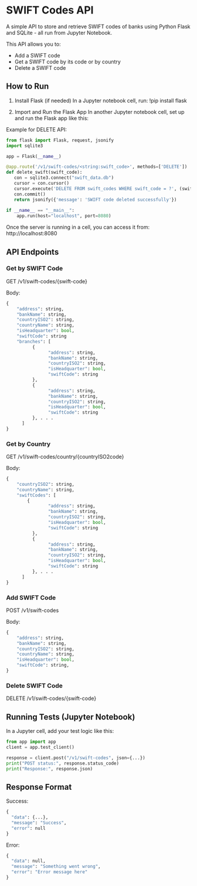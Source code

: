 # SWIFT Codes API

A simple API to store and retrieve SWIFT codes of banks using Python Flask and SQLite - all run from Jupyter Notebook.

This API allows you to:
- Add a SWIFT code
- Get a SWIFT code by its code or by country
- Delete a SWIFT code

## How to Run

1. Install Flask (if needed)
   In a Jupyter notebook cell, run:
   !pip install flask

2. Import and Run the Flask App
  In another Jupyter notebook cell, set up and run the Flask app like this:

  Example for DELETE API:
  
``` python
from flask import Flask, request, jsonify
import sqlite3

app = Flask(__name__)

@app.route('/v1/swift-codes/<string:swift_code>', methods=['DELETE'])
def delete_swift(swift_code):
   con = sqlite3.connect("swift_data.db")
   cursor = con.cursor()
   cursor.execute('DELETE FROM swift_codes WHERE swift_code = ?', (swift_code,))
   con.commit()
   return jsonify({'message': 'SWIFT code deleted successfully'})
    
if __name__ == "__main__":
    app.run(host="localhost", port=8080)
 ```
   
Once the server is running in a cell, you can access it from: http://localhost:8080


## API Endpoints

### Get by SWIFT Code
GET /v1/swift-codes/{swift-code}

Body:

```python
{
    "address": string,
    "bankName": string,
    "countryISO2": string,
    "countryName": string,
    "isHeadquarter": bool,
    "swiftCode": string
    "branches": [
          {
                "address": string,
                "bankName": string,
                "countryISO2": string,
                "isHeadquarter": bool,
                "swiftCode": string
          },
          {
                "address": string,
                "bankName": string,
                "countryISO2": string,
                "isHeadquarter": bool,
                "swiftCode": string
          }, . . .
      ]
}
```
### Get by Country
GET /v1/swift-codes/country/{countryISO2code}

Body:

```python
{
    "countryISO2": string,
    "countryName": string,
    "swiftCodes": [
        {
                "address": string,
                "bankName": string,
                "countryISO2": string,
                "isHeadquarter": bool,
                "swiftCode": string
          },
          {
                "address": string,
                "bankName": string,
                "countryISO2": string,
                "isHeadquarter": bool,
                "swiftCode": string
          }, . . .
      ]
}
```
### Add SWIFT Code
POST /v1/swift-codes

Body:

``` python
{
    "address": string,
    "bankName": string,
    "countryISO2": string,
    "countryName": string,
    "isHeadquarter": bool,
    "swiftCode": string,
}
```

### Delete SWIFT Code
DELETE /v1/swift-codes/{swift-code}

## Running Tests (Jupyter Notebook)
In a Jupyter cell, add your test logic like this:

```python
from app import app  
client = app.test_client()

response = client.post("/v1/swift-codes", json={...})
print("POST status:", response.status_code)
print("Response:", response.json)
```

## Response Format

Success:

```python
{
  "data": {...},
  "message": "Success",
  "error": null
}
```

Error:

```python
{
  "data": null,
  "message": "Something went wrong",
  "error": "Error message here"
}
```
